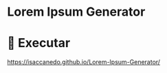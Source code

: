 # Lorem Ipsum Generator
# 🏃 Executar
 <a href="https://isaccanedo.github.io/Lorem-Ipsum-Generator/" target="_blank">https://isaccanedo.github.io/Lorem-Ipsum-Generator/</a>
